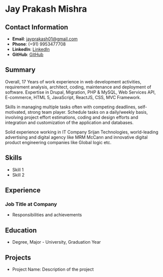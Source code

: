 # Jay Prakash Mishra

## Contact Information
- **Email**: [jayprakash01@gmail.com](mailto:jayprakash01@gmail.com)
- **Phone**: (+91) 9953477708
- **LinkedIn**: [LinkedIn](https://www.linkedin.com/in/jay-prakash-mishra-75695710/)
- **GitHub**: [GitHub](https://github.com/jayprakash01)

## Summary
Overall, 17 Years of work experience in web development activities, requirement analysis, architect, coding, maintenance and deployment of software. Expertise in Drupal, Migration, PHP & MySQL, Web Services API, E-commerce, HTML 5, JavaScript, ReactJS, CSS, MVC Framework.

Skills in managing multiple tasks often with competing deadlines, self-motivated, strong team player. Schedule tasks on a daily/weekly basis, involving project effort estimations, coding and design efforts and integration and customization of the application and databases.

Solid experience working in IT Company Srijan Technologies, world-leading advertising and digital agency like MRM McCann and innovative digital product engineering companies like Global logic etc.

## Skills
- Skill 1
- Skill 2

## Experience
### Job Title at Company
- Responsibilities and achievements

## Education
- Degree, Major - University, Graduation Year

## Projects
- Project Name: Description of the project
